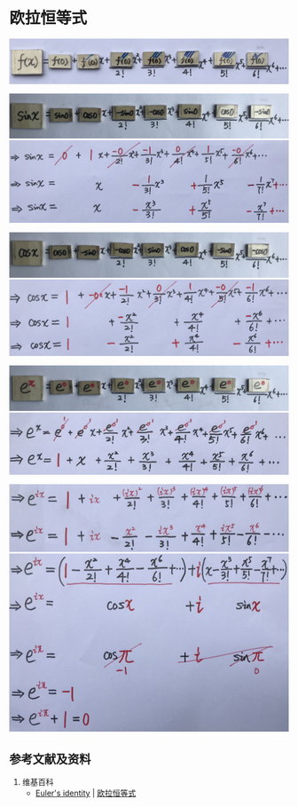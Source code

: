 # 欧拉恒等式

![](/images/无穷级数/欧拉的无穷分析引论中典型的推演实验/欧拉恒等式/0a1.jpg)

![](/images/无穷级数/欧拉的无穷分析引论中典型的推演实验/欧拉恒等式/1a1.jpg)
![](/images/无穷级数/欧拉的无穷分析引论中典型的推演实验/欧拉恒等式/1a2.jpg)

![](/images/无穷级数/欧拉的无穷分析引论中典型的推演实验/欧拉恒等式/2a1.jpg)
![](/images/无穷级数/欧拉的无穷分析引论中典型的推演实验/欧拉恒等式/2a2.jpg)

![](/images/无穷级数/欧拉的无穷分析引论中典型的推演实验/欧拉恒等式/3a1.jpg)
![](/images/无穷级数/欧拉的无穷分析引论中典型的推演实验/欧拉恒等式/3a2.jpg)

![](/images/无穷级数/欧拉的无穷分析引论中典型的推演实验/欧拉恒等式/4a1.jpg)
![](/images/无穷级数/欧拉的无穷分析引论中典型的推演实验/欧拉恒等式/4a2.jpg)

## 参考文献及资料

1. 维基百科
	- [Euler's identity](https://en.wikipedia.org/wiki/Euler%27s_identity) | [欧拉恒等式](https://zh.wikipedia.org/wiki/欧拉恒等式) 



